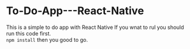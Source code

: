 # To-Do-App---React-Native
This is a simple to do app with React Native
If you wnat to rul you should run this code first.
<br>
`npm install`
then you good to go.
